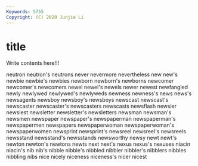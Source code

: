 ```yaml
---
Keywords: 5755
Copyright: (C) 2020 Junjie Li
---
```


# title

Write contents here!!!
 
neutron 
neutron's
neutrons 
never 
nevermore 
nevertheless 
new 
new's 
newbie 
newbie's 
newbies 
newborn
newborn's 
newborns 
newcomer 
newcomer's 
newcomers 
newel 
newel's 
newels 
newer 
newest
newfangled 
newly 
newlywed 
newlywed's 
newlyweds 
newness 
newness's 
news 
news's 
newsagents
newsboy 
newsboy's 
newsboys 
newscast 
newscast's 
newscaster 
newscaster's 
newscasters 
newscasts 
newsflash
newsier 
newsiest 
newsletter 
newsletter's 
newsletters 
newsman 
newsman's 
newsmen 
newspaper 
newspaper's
newspaperman 
newspaperman's 
newspapermen 
newspapers 
newspaperwoman 
newspaperwoman's 
newspaperwomen 
newsprint 
newsprint's 
newsreel
newsreel's 
newsreels 
newsstand 
newsstand's 
newsstands 
newsworthy 
newsy 
newt 
newt's 
newton
newton's 
newtons 
newts 
next 
next's 
nexus 
nexus's 
nexuses 
niacin 
niacin's
nib 
nib's 
nibble 
nibble's 
nibbled 
nibbler 
nibbler's 
nibblers 
nibbles 
nibbling
nibs 
nice 
nicely 
niceness 
niceness's 
nicer 
nicest 
